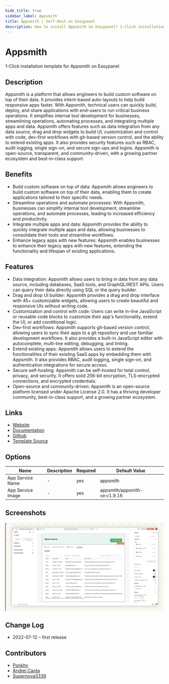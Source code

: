 ```yaml
---
hide_title: true
sidebar_label: Appsmith
title: Appsmith | Self-Host on Easypanel
description: How to install Appsmith on Easypanel? 1-Click installation template for Appsmith on Easypanel
---
```


<!-- generated -->

# Appsmith

1-Click installation template for Appsmith on Easypanel

## Description

Appsmith is a platform that allows engineers to build custom software on top of their data. It provides intent-based auto-layouts to help build responsive apps faster. With Appsmith, technical users can quickly build, deploy, and share applications with end-users to run critical business operations. It simplifies internal tool development for businesses, streamlining operations, automating processes, and integrating multiple apps and data. Appsmith offers features such as data integration from any data source, drag and drop widgets to build UI, customization and control with code, dev-first workflows with git-based version control, and the ability to extend existing apps. It also provides security features such as RBAC, audit logging, single sign-on, and secure sign-ups and logins. Appsmith is open-source, transparent, and community-driven, with a growing partner ecosystem and best-in-class support.

## Benefits

- Build custom software on top of data: Appsmith allows engineers to build custom software on top of their data, enabling them to create applications tailored to their specific needs.
- Streamline operations and automate processes: With Appsmith, businesses can simplify internal tool development, streamline operations, and automate processes, leading to increased efficiency and productivity.
- Integrate multiple apps and data: Appsmith provides the ability to quickly integrate multiple apps and data, allowing businesses to consolidate their tools and streamline workflows.
- Enhance legacy apps with new features: Appsmith enables businesses to enhance their legacy apps with new features, extending the functionality and lifespan of existing applications.

## Features

- Data integration: Appsmith allows users to bring in data from any data source, including databases, SaaS tools, and GraphQL/REST APIs. Users can query their data directly using SQL or the query builder.
- Drag and drop UI builder: Appsmith provides a drag and drop interface with 45+ customizable widgets, allowing users to create beautiful and responsive UIs without writing code.
- Customization and control with code: Users can write in-line JavaScript or reusable code blocks to customize their app's functionality, extend the UI, or add conditional logic.
- Dev-first workflows: Appsmith supports git-based version control, allowing users to sync their apps to a git repository and use familiar development workflows. It also provides a built-in JavaScript editor with autocomplete, multi-line editing, debugging, and linting.
- Extend existing apps: Appsmith allows users to extend the functionalities of their existing SaaS apps by embedding them with Appsmith. It also provides RBAC, audit logging, single sign-on, and authentication integrations for secure access.
- Secure self-hosting: Appsmith can be self-hosted for total control, privacy, and security. It offers solid 256-bit encryption, TLS-encrypted connections, and encrypted credentials.
- Open-source and community-driven: Appsmith is an open-source platform licensed under Apache License 2.0. It has a thriving developer community, best-in-class support, and a growing partner ecosystem.

## Links

- [Website](https://www.appsmith.com/)
- [Documentation](https://docs.appsmith.com/)
- [Github](https://github.com/appsmithorg/appsmith)
- [Template Source](https://github.com/easypanel-io/templates/tree/main/templates/appsmith)

## Options

Name | Description | Required | Default Value
-|-|-|-
App Service Name | - | yes | appsmith
App Service Image | - | yes | appsmith/appsmith-ce:v1.9.16

## Screenshots

![Appsmith Screenshot](./assets/screenshot.png)

## Change Log

- 2022-07-12 – first release

## Contributors

- [Ponkhy](https://github.com/Ponkhy)
- [Andrei Canta](https://github.com/deiucanta)
- [Supernova3339](https://github.com/Supernova3339)
